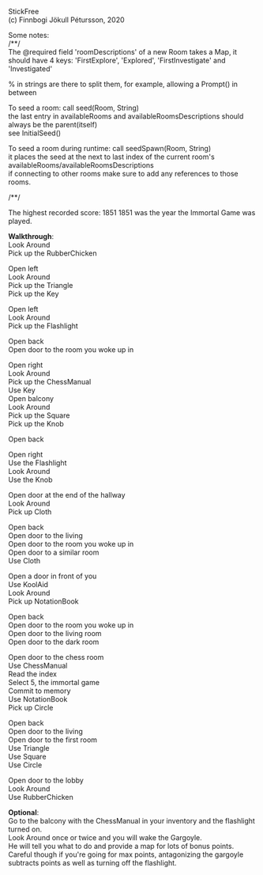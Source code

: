 StickFree<br>(c) Finnbogi Jökull Pétursson, 2020

Some notes:<br>
/**/<br>
The @required field 'roomDescriptions' of a new Room takes a Map, it should have 4 keys: 'FirstExplore', 'Explored', 'FirstInvestigate' and 'Investigated'

% in strings are there to split them, for example, allowing a Prompt() in between

To seed a room:
call seed(Room, String)<br>
the last entry in availableRooms and availableRoomsDescriptions
should always be the parent(itself)<br>
see InitialSeed()


To seed a room during runtime:
call seedSpawn(Room, String)<br>
it places the seed at the next to last index of the 
current room's availableRooms/availableRoomsDescriptions<br>
if connecting to other rooms make sure to add any references to those rooms.

/**/

The highest recorded score: 1851
1851 was the year the Immortal Game was played.

**Walkthrough**:<br>
Look Around<br>
Pick up the RubberChicken<br>

Open left<br>
Look Around<br>
Pick up the Triangle<br>
Pick up the Key<br>

Open left<br>
Look Around<br>
Pick up the Flashlight<br>

Open back<br>
Open door to the room you woke up in<br>

Open right<br>
Look Around<br>
Pick up the ChessManual<br>
Use Key<br>
Open balcony<br>
Look Around<br>
Pick up the Square<br>
Pick up the Knob<br>

Open back

Open right<br>
Use the Flashlight<br>
Look Around<br>
Use the Knob<br>

Open door at the end of the hallway<br>
Look Around<br>
Pick up Cloth<br>

Open back<br>
Open door to the living<br>
Open door to the room you woke up in<br>
Open door to a similar room<br>
Use Cloth<br>

Open a door in front of you<br>
Use KoolAid<br>
Look Around<br>
Pick up NotationBook<br>

Open back<br>
Open door to the room you woke up in<br>
Open door to the living room<br>
Open door to the dark room<br>

Open door to the chess room<br>
Use ChessManual<br>
Read the index<br>
Select 5, the immortal game<br>
Commit to memory<br>
Use NotationBook<br>
Pick up Circle<br>

Open back<br>
Open door to the living<br>
Open door to the first room<br>
Use Triangle<br>
Use Square<br>
Use Circle<br>

Open door to the lobby<br>
Look Around<br>
Use RubberChicken<br>

**Optional**:<br>
Go to the balcony with the ChessManual in your inventory and the flashlight turned on.<br>
Look Around once or twice and you will wake the Gargoyle.<br>
He will tell you what to do and provide a map for lots of bonus points.<br>
Careful though if you're going for max points, antagonizing the gargoyle subtracts points as well as turning off the flashlight.

